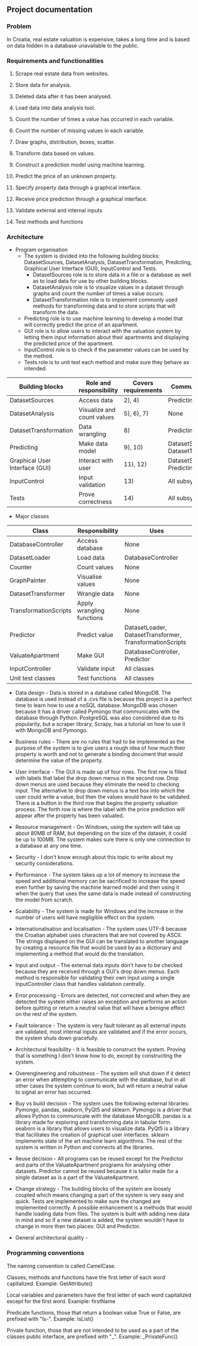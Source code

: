 ## Project documentation

### Problem

In Croatia, real estate valuation is expensive, takes a long time and is based on data hidden in a database
unavailable to the public.

### Requirements and functionalities

1) Scrape real estate data from websites.

2) Store data for analysis.
3) Deleted data after it has been analysed.
4) Load data into data analysis tool.

5) Count the number of times a value has occurred in each variable.
6) Count the number of missing values in each variable.
7) Draw graphs, distribution, boxes, scatter.

8) Transform data based on values.

9) Construct a prediction model using machine learning.
10) Predict the price of an unknown property.

11) Specify property data through a graphical interface.
12) Receive price prediction through a graphical interface.

13) Validate external and internal inputs

14) Test methods and functions

### Architecture

- Program organisation
  - The system is divided into the following building blocks: DatasetSources, DatasetAnalysis,
DatasetTransformation, Predicting, Graphical User Interface (GUI), InputControl and Tests.
    - DatasetSources role is to store data in a file or a database as well as to load data for use by other
building blocks.
    - DatasetAnalysis role is to visualize values in a dataset through graphs and count the number of times a
value occurs.
    - DatasetTransformation role is to implement commonly used methods for transforming data and to store
scripts that will transform the data.
   - Predicting role is to use machine learning to develop a model that will correctly predict the price of an
apartment.
    - GUI role is to allow users to interact with the valuation system by letting them input information about
their apartments and displaying the predicted price of the apartment.
    - InputControl role is to check if the parameter values can be used by the method.
    - Tests role is to unit test each method and make sure they behave as intended.

| Building blocks | Role and responsibility | Covers requirements | Communicates with |
| -- | -- | -- | -- |
| DatasetSources | Access data | 2), 4) | Predicting, GUI |
| DatasetAnalysis | Visualize and count values | 5), 6), 7) | None |
| DatasetTransformation | Data wrangling | 8) | Predicting |
| Predicting | Make data model | 9), 10) | DatasetSources, DatasetTransformation |
| Graphical User Interface (GUI) | Interact with user | 11), 12) | DatasetSources, Predicting |
| InputControl | Input validation | 13) | All subsystems |
| Tests | Prove correctness | 14) | All subsystems |

- Major classes

| Class | Responsibility | Uses |
| -- | -- | -- |
| DatabaseController | Access database | None |
| DatasetLoader | Load data | DatabaseController |
| Counter | Count values | None |
| GraphPainter | Visualise values | None |
| DatasetTransformer | Wrangle data | None |
| TransformationScripts | Apply wrangling functions | None |
| Predictor | Predict value | DatasetLoader, DatasetTransformer, TransformationScripts |
| ValuateApartment | Make GUI | DatabaseController, Predictor |
| InputController | Validate input | All classes |
| Unit test classes | Test functions | All classes |

- Data design - Data is stored in a database called MongoDB. The database is used instead of a .cvs file is because
this project is a perfect time to learn how to use a noSQL database. MongoDB was chosen because it has a driver
called Pymongo that communicates with the database through Python. PostgreSQL was also considered due to its
popularity, but a scraper library, Scrapy, has a tutorial on how to use it with MongoDB and Pymongo.

- Business rules - There are no rules that had to be implemented as the purpose of the system is to give users a rough
idea of how much their property is worth and not to generate a binding document that would determine the value of
the property.

- User interface - The GUI is made up of four rows. The first row is filled with labels that label the drop down menus
in the second row. Drop down menus are used because they eliminate the need to checking input. The alternative to
drop down menus is a text box into which the user could write a value, but then the values would have to be
validated. There is a button in the third row that begins the property valuation process. The forth row is where the
label with the price prediction will appear after the property has been valuated.

- Resource management - On Windows, using the system will take up about 80MB of RAM, but depending on the size of the
dataset, it could be up to 100MB. The system makes sure there is only one connection to a database at any one time.

- Security - I don't know enough about this topic to write about my security considerations.

- Performance - The system takes up a lot of memory to increase the speed and additional memory can be sacrificed to
increase the speed even further by saving the machine learned model and then using it when the query that uses the
same data is made instead of constructing the model from scratch.

- Scalability - The system is made for Windows and the increase in the number of users will have negligible effect on
the system.

- Internationalisation and localisation - The system uses UTF-8 because the Croatian alphabet uses characters that are
not covered by ASCII. The strings displayed on the GUI can be translated to another language by creating a resource
file that would be used by as a dictionary and implementing a method that would do the translation.

- Input and output - The external data inputs don't have to be checked because they are received through a GUI's drop
down menus. Each method is responsible for validating their own input using a single InputController class that
handles validation centrally.

- Error processing - Errors are detected, not corrected and when they are detected the system either raises an
exception and performs an action before quitting or return a neutral value that will have a benigne effect on the
rest of the system. 

- Fault tolerance - The system is very fault tolerant as all external inputs are validated, most internal inputs are
validated and if the error occurs, the system shuts down gracefully.

- Architectural feasibility - It is feasible to construct the system. Proving that is something I don't know how to do,
except by constructing the system.

- Overengineering and robustness - The system will shut down if it detect an error when attempting to communicate with
the database, but in all other cases the system continue to work, but will return a neutral value to signal an error
has occurred. 

- Buy vs build decision - The system uses the following external libraries: Pymongo, pandas, seaborn, PyQt5 and
sklearn. Pymongo is a driver that allows Python to communicate with the database MongoDB. pandas is a library made
for exploring and transforming data in tabular form. seaborn is a library that allows users to visualize data. PyQt5
is a library that facilitates the creation of graphical user interfaces. sklearn implements state of the art machine
learn algorithms. The rest of the system is written in Python and connects all the libraries.

- Reuse decision - All programs can be reused except for the Predictor and parts of the ValuateApartment programs for
analysing other datasets. Predictor cannot be reused because it is tailor made for a single dataset as is a part of
the ValuateApartment.

- Change strategy - The building blocks of the system are loosely coupled which means changing a part of the system is
very easy and quick. Tests are implemented to make sure the changed are implemented correctly. A possible
enhancement is a methods that would handle loading data from files. The system is built with adding new data in
mind and so if a new dataset is added, the system wouldn't have to change in more then two places: GUI and Predictor.

- General architectural quality - 

### Programming conventions

The naming convention is called CamelCase.

Classes, methods and functions have the first letter of each word capitalized. Example: GetAttribute()

Local variables and parameters have the first letter of each word capitalized except for the first word. Example:
firstName

Predicate functions, those that return a boolean value True or False, are prefixed with "Is-". Example: IsList()

Private function, those that are not intended to be used as a part of the classes public interface, are prefixed with "_". Example: _PrivateFunc()
